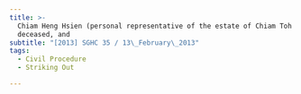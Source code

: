 ```yaml
---
title: >-
  Chiam Heng Hsien (personal representative of the estate of Chiam Toh Moo,
  deceased, and
subtitle: "[2013] SGHC 35 / 13\_February\_2013"
tags:
  - Civil Procedure
  - Striking Out

---
```


